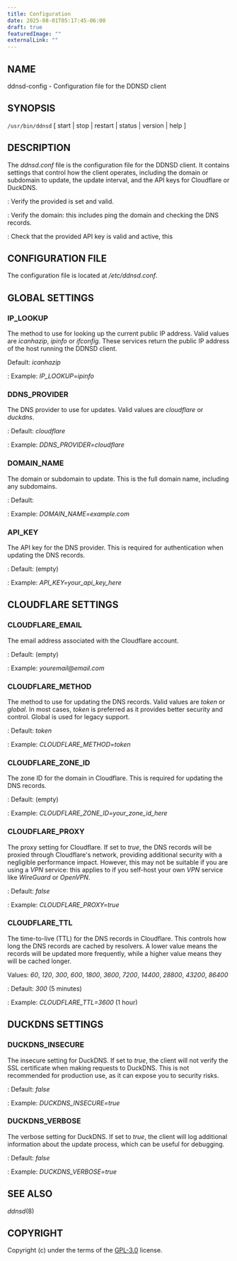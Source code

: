 ```yaml
---
title: Configuration
date: 2025-08-01T05:17:45-06:00
draft: true
featuredImage: ""
externalLink: ""
---
```


## NAME

ddnsd-config - Configuration file for the DDNSD client

## SYNOPSIS

`/usr/bin/ddnsd` [ start | stop | restart | status | version | help ]

## DESCRIPTION

The _ddnsd.conf_ file is the configuration file for the DDNSD client. It contains settings that control how the client operates, including the domain or subdomain to update, the update interval, and the API keys for Cloudflare or DuckDNS.

: Verify the provided is set and valid.

: Verify the domain: this includes ping the domain and checking the DNS records.

: Check that the provided API key is valid and active, this

## CONFIGURATION FILE

The configuration file is located at _/etc/ddnsd.conf_.

## GLOBAL SETTINGS

### IP_LOOKUP

The method to use for looking up the current public IP address. Valid values are _icanhazip_, _ipinfo_ or _ifconfig_. These services return the public IP address of the host running the DDNSD client.

Default: _icanhazip_

: Example: _IP_LOOKUP=ipinfo_

### DDNS_PROVIDER

The DNS provider to use for updates. Valid values are _cloudflare_ or _duckdns_.

: Default: _cloudflare_

: Example: _DDNS_PROVIDER=cloudflare_

### DOMAIN_NAME

The domain or subdomain to update. This is the full domain name, including any subdomains.

: Default:

: Example: _DOMAIN_NAME=example.com_

### API_KEY

The API key for the DNS provider. This is required for authentication when updating the DNS records.

: Default: (empty)

: Example: _API_KEY=your_api_key_here_

## CLOUDFLARE SETTINGS

### CLOUDFLARE_EMAIL

The email address associated with the Cloudflare account.

: Default: (empty)

: Example: _youremail@email.com_

### CLOUDFLARE_METHOD

The method to use for updating the DNS records. Valid values are _token_ or _global_. In most cases, _token_ is preferred as it provides better security and control. Global is used for legacy support.

: Default: _token_

: Example: _CLOUDFLARE_METHOD=token_

### CLOUDFLARE_ZONE_ID

The zone ID for the domain in Cloudflare. This is required for updating the DNS records.

: Default: (empty)

: Example: _CLOUDFLARE_ZONE_ID=your_zone_id_here_

### CLOUDFLARE_PROXY

The proxy setting for Cloudflare. If set to _true_, the DNS records will be proxied through Cloudflare's network, providing additional security with a negligible performance impact. However, this may not be suitable if you are using a _VPN_ service: this applies to if you self-host your own _VPN_ service like _WireGuard_ or _OpenVPN_.

: Default: _false_

: Example: _CLOUDFLARE_PROXY=true_

### CLOUDFLARE_TTL

The time-to-live (TTL) for the DNS records in Cloudflare. This controls how long the DNS records are cached by resolvers. A lower value means the records will be updated more frequently, while a higher value means they will be cached longer.

Values: _60_, _120_, _300_, _600_, _1800_, _3600_, _7200_, _14400_, _28800_, _43200_, _86400_

: Default: _300_ (5 minutes)

: Example: _CLOUDFLARE_TTL=3600_ (1 hour)

## DUCKDNS SETTINGS

### DUCKDNS_INSECURE

The insecure setting for DuckDNS. If set to _true_, the client will not verify the SSL certificate when making requests to DuckDNS. This is not recommended for production use, as it can expose you to security risks.

: Default: _false_

: Example: _DUCKDNS_INSECURE=true_

### DUCKDNS_VERBOSE

The verbose setting for DuckDNS. If set to _true_, the client will log additional information about the update process, which can be useful for debugging.

: Default: _false_

: Example: _DUCKDNS_VERBOSE=true_

## SEE ALSO

_ddnsd_(8)

## COPYRIGHT

Copyright (c) under the terms of the [GPL-3.0](https://www.gnu.org/licenses/gpl-3.0.en.html) license.
